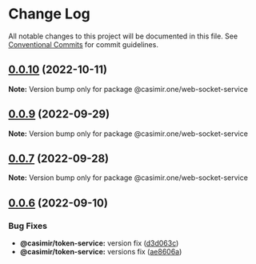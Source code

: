 # Change Log

All notable changes to this project will be documented in this file.
See [Conventional Commits](https://conventionalcommits.org) for commit guidelines.

## [0.0.10](https://github.com/DEIPworld/casimir-frontend/compare/v0.0.9...v0.0.10) (2022-10-11)

**Note:** Version bump only for package @casimir.one/web-socket-service





## [0.0.9](https://github.com/DEIPworld/casimir-frontend/compare/v0.0.7...v0.0.9) (2022-09-29)

**Note:** Version bump only for package @casimir.one/web-socket-service





## [0.0.7](https://github.com/DEIPworld/casimir-frontend/compare/v0.0.6...v0.0.7) (2022-09-28)

**Note:** Version bump only for package @casimir.one/web-socket-service





## [0.0.6](https://github.com/DEIPworld/casimir-frontend/compare/v0.0.4...v0.0.6) (2022-09-10)


### Bug Fixes

* **@casimir/token-service:** version fix ([d3d063c](https://github.com/DEIPworld/casimir-frontend/commit/d3d063c1cffb51ed4c8d8e2e33d0362f989632cd))
* **@casimir/token-service:** versions fix ([ae8606a](https://github.com/DEIPworld/casimir-frontend/commit/ae8606a0f4ee69537fb0f6ac440310d09b10e34d))
